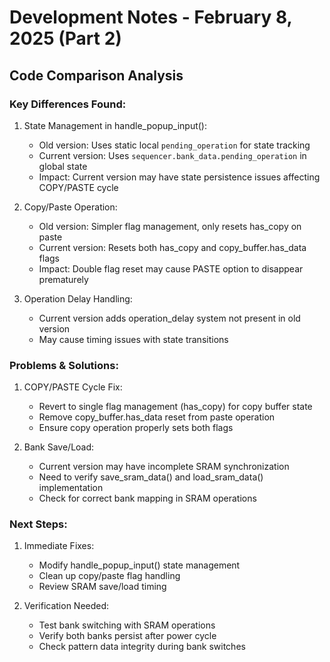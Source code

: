 # Development Notes - February 8, 2025 (Part 2)

## Code Comparison Analysis

### Key Differences Found:

1. State Management in handle_popup_input():
   - Old version: Uses static local `pending_operation` for state tracking
   - Current version: Uses `sequencer.bank_data.pending_operation` in global state
   - Impact: Current version may have state persistence issues affecting COPY/PASTE cycle

2. Copy/Paste Operation:
   - Old version: Simpler flag management, only resets has_copy on paste
   - Current version: Resets both has_copy and copy_buffer.has_data flags
   - Impact: Double flag reset may cause PASTE option to disappear prematurely

3. Operation Delay Handling:
   - Current version adds operation_delay system not present in old version
   - May cause timing issues with state transitions

### Problems & Solutions:

1. COPY/PASTE Cycle Fix:
   - Revert to single flag management (has_copy) for copy buffer state
   - Remove copy_buffer.has_data reset from paste operation
   - Ensure copy operation properly sets both flags

2. Bank Save/Load:
   - Current version may have incomplete SRAM synchronization
   - Need to verify save_sram_data() and load_sram_data() implementation
   - Check for correct bank mapping in SRAM operations

### Next Steps:

1. Immediate Fixes:
   - Modify handle_popup_input() state management
   - Clean up copy/paste flag handling
   - Review SRAM save/load timing

2. Verification Needed:
   - Test bank switching with SRAM operations
   - Verify both banks persist after power cycle
   - Check pattern data integrity during bank switches